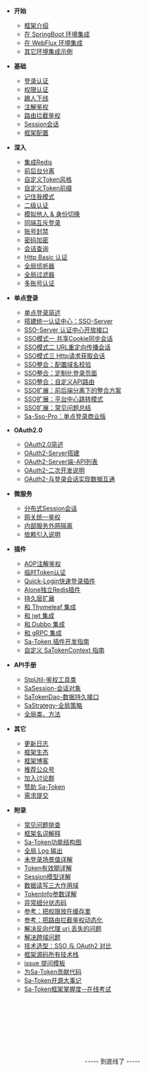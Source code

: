 <!-- 这是目录树文件 -->

- **开始**
	- [框架介绍](/)
	- [在 SpringBoot 环境集成](/start/example) 	
	- [在 WebFlux 环境集成](/start/webflux-example) 	
	- [其它环境集成示例](/start/download)

- **基础**
	- [登录认证](/use/login-auth) 
	- [权限认证](/use/jur-auth) 
	- [踢人下线](/use/kick) 
	- [注解鉴权](/use/at-check) 
	- [路由拦截鉴权](/use/route-check) 
	- [Session会话](/use/session) 
	- [框架配置](/use/config) 

- **深入**
	- [集成Redis](/up/integ-redis)
	- [前后台分离](/up/not-cookie) 
	- [自定义Token风格](/up/token-style) 
	- [自定义Token前缀](/up/token-prefix) 
	- [记住我模式](/up/remember-me)
	- [二级认证](/up/safe-auth) 
	- [模拟他人 & 身份切换](/up/mock-person) 
	- [同端互斥登录](/up/mutex-login) 
	- [账号封禁](/up/disable) 
	- [密码加密](/up/password-secure) 
	- [会话查询](/up/search-session) 
	- [Http Basic 认证](/up/basic-auth) 
	- [全局侦听器](/up/global-listener) 
	- [全局过滤器](/up/global-filter) 
	- [多账号认证](/up/many-account) 

- **单点登录**
	- [单点登录简述](/sso/readme)
	- [搭建统一认证中心：SSO-Server](/sso/sso-server)
	- [SSO-Server 认证中心开放接口](/sso/sso-apidoc)
	- [SSO模式一 共享Cookie同步会话](/sso/sso-type1)
	- [SSO模式二 URL重定向传播会话](/sso/sso-type2)
	- [SSO模式三 Http请求获取会话](/sso/sso-type3)
	- [SSO整合：配置域名校验](/sso/sso-check-domain)
	- [SSO整合：定制化登录页面](/sso/sso-custom-login)
	- [SSO整合：自定义API路由](/sso/sso-custom-api)
	- [SSO扩展：前后端分离下的整合方案](/sso/sso-h5)
	- [SSO扩展：平台中心跳转模式](/sso/sso-home-jump)
	- [SSO扩展：常见问题总结](/sso/sso-questions)
	- [Sa-Sso-Pro：单点登录商业版](/sso/sso-pro)

- **OAuth2.0**
	- [OAuth2.0简述](/oauth2/readme)
	- [OAuth2-Server搭建](/oauth2/oauth2-server)
	- [OAuth2-Server端-API列表](/oauth2/oauth2-api)
	- [OAuth2-二次开发说明](/oauth2/oauth2-dev)
	- [OAuth2-与登录会话实现数据互通](/oauth2/oauth2-interworking)

- **微服务**
	- [分布式Session会话](/micro/dcs-session)
	- [网关统一鉴权](/micro/gateway-auth)
	- [内部服务外网隔离](/micro/same-token)
	- [依赖引入说明](/micro/import-intro)

- **插件**
	- [AOP注解鉴权](/plugin/aop-at)
	- [临时Token认证](/plugin/temp-token)
	- [Quick-Login快速登录插件](/plugin/quick-login)
	- [Alone独立Redis插件](/plugin/alone-redis)
	- [持久层扩展](/plugin/dao-extend)
	- [和 Thymeleaf 集成](/plugin/thymeleaf-extend)
	- [和 jwt 集成](/plugin/jwt-extend)
	- [和 Dubbo 集成](/plugin/dubbo-extend)
	- [和 gRPC 集成](/plugin/grpc-extend)
	- [Sa-Token 插件开发指南](/fun/plugin-dev)
	- [自定义 SaTokenContext 指南](/fun/sa-token-context)

- **API手册**
	- [StpUtil-鉴权工具类](/api/stp-util)
	- [SaSession-会话对象](/api/sa-session)
	- [SaTokenDao-数据持久接口](/api/sa-token-dao)
	- [SaStrategy-全局策略](/api/sa-strategy)
	- [全局类、方法](/more/common-action) 


- **其它**
	- [更新日志](/more/update-log) 
	- [框架生态](/more/link) 
	- [框架博客](/more/blog) 
	- [推荐公众号](/more/tj-gzh) 
	- [加入讨论群](/more/join-group) 
	- [赞助 Sa-Token](/more/sa-token-donate)
	- [需求提交](/more/demand-commit) 

- **附录**
	- [常见问题排查](/more/common-questions)  
	- [框架名词解释](/more/noun-intro)  
	- [Sa-Token功能结构图](/fun/auth-flow)
	- [全局 Log 输出](/fun/log) 
	- [未登录场景值详解](/fun/not-login-scene)
	- [Token有效期详解](/fun/token-timeout)
	- [Session模型详解](/fun/session-model)
	- [数据读写三大作用域](/fun/three-scope)  
	- [TokenInfo参数详解](/fun/token-info)
	- [异常细分状态码](/fun/exception-code)
	- [参考：把权限放在缓存里](/fun/jur-cache)
	- [参考：把路由拦截鉴权动态化](/fun/dynamic-router-check)
	- [解决反向代理 uri 丢失的问题](/fun/curr-domain)
	- [解决跨域问题](/fun/cors-filter)
	- [技术选型：SSO 与 OAuth2 对比](/fun/sso-vs-oauth2)
	- [框架源码所有技术栈](/fun/tech-stack)
	- [issue 提问模板](/fun/issue-template)
	- [为Sa-Token贡献代码](/fun/git-pr)
	- [Sa-Token开源大事记](/fun/timeline)
	- [Sa-Token框架掌握度--在线考试](/fun/sa-token-test)
	


<br/><br/><br/><br/><br/><br/><br/>
<p style="text-align: center;">----- 到底线了 -----</p>